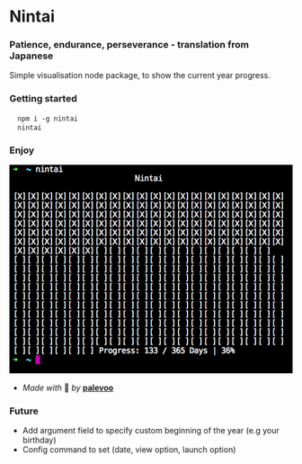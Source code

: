 # Nintai

### Patience, endurance, perseverance - translation from Japanese

Simple visualisation node package, to show the current year progress.

### Getting started

```
  npm i -g nintai
  nintai
```

### Enjoy

![Image](image.png)

* *Made with* 💚 *by* **[palevoo](https://github.com/palevoo)**

### Future

* Add argument field to specify custom beginning of the year (e.g your birthday)
* Config command to set (date, view option, launch option)
